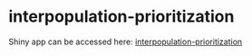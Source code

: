 # interpopulation-prioritization

Shiny app can be accessed here: [interpopulation-prioritization](https://mabecker89.shinyapps.io/interpopulation-prioritization/)
